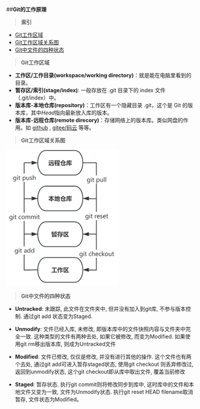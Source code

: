 
##**Git的工作原理**
>**索引**
- [Git工作区域](#area)
- [Git工作区域关系图](#rela)
- [Git中文件的四种状态](#sta)
>**<div id = "area">Git工作区域<div>**

- **工作区/工作目录(workspace/working directory)**：就是能在电脑里看到的目录。
- **暂存区/索引(stage/index)**: 一般存放在 .git 目录下的 index 文件（.git/index）中。
- **版本库-本地仓库(repository)**：工作区有一个隐藏目录 .git，这个是 Git 的版本库，其中*Head*指向最新放入库的版本。
- **版本库-远程仓库(remote direcory)**：存储网络上的版本库。类似网盘的作用。如 [github](https://github.com/ "国际的网站") , [gitee/码云](https://gitee.com/ "国内的网站") 等等。
  
>**<div id = "rela">Git工作区域关系图<div>**

<p>
  <img src="img/Git-WorkingPrinciple.png" alt="principle" width="300px">
</p>


>**<div id = "sta">Git中文件的四种状态<div>**

- **Untracked**: 未跟踪, 此文件在文件夹中, 但并没有加入到git库, 不参与版本控制. 通过git add 状态变为Staged.

- **Unmodify**: 文件已经入库, 未修改, 即版本库中的文件快照内容与文件夹中完全一致. 这种类型的文件有两种去处, 如果它被修改, 而变为Modified. 如果使用git rm移出版本库, 则成为Untracked文件

- **Modified**: 文件已修改, 仅仅是修改, 并没有进行其他的操作. 这个文件也有两个去处, 通过git add可进入暂存staged状态, 使用git checkout 则丢弃修改过, 返回到unmodify状态, 这个git checkout即从库中取出文件, 覆盖当前修改

- **Staged**: 暂存状态. 执行git commit则将修改同步到库中, 这时库中的文件和本地文件又变为一致, 文件为Unmodify状态. 执行git reset HEAD filename取消暂存, 文件状态为Modified。